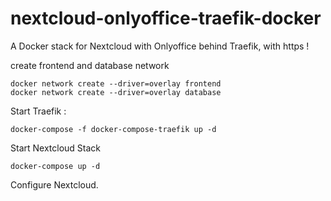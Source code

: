 # nextcloud-onlyoffice-traefik-docker
A Docker stack for Nextcloud with Onlyoffice behind Traefik, with https !


create frontend and database network

```
docker network create --driver=overlay frontend
docker network create --driver=overlay database
```

Start Traefik :
```
docker-compose -f docker-compose-traefik up -d
```

Start Nextcloud Stack
```
docker-compose up -d
```

Configure Nextcloud.